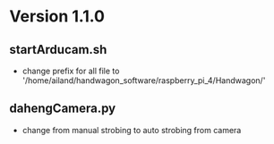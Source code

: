# Version 1.1.0
## startArducam.sh
- change prefix for all file to '/home/ailand/handwagon_software/raspberry_pi_4/Handwagon/'
## dahengCamera.py
- change from manual strobing to auto strobing from camera
